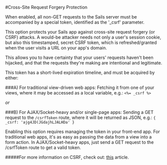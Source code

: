 #Cross-Site Request Forgery Protection

 When enabled, all non-GET requests to the Sails server must be accompanied by a special token, identified as the '_csrf' parameter.

This option protects your Sails app against cross-site request forgery (or CSRF) attacks. A would-be attacker needs not only a user's session cookie, but also this timestamped, secret CSRF token, which is refreshed/granted when the user visits a URL on your app's domain.

This allows you to have certainty that your users' requests haven't been hijacked, and that the requests they're making are intentional and legitimate.
  
This token has a short-lived expiration timeline, and must be acquired by either:

###A)   For traditional view-driven web apps:
Fetching it from one of your views, where it may be accessed as a local variable, e.g.: `<%= _csrf %>`

*or*

###B) For AJAX/Socket-heavy and/or single-page apps: 
Sending a GET request to the `/csrfToken` route, where it will be returned as JSON, e.g.: `{ _csrf: 'ajg4JD(JGdajhLJALHDa' }`




Enabling this option requires managing the token in your front-end app. For traditional web apps, it's as easy as passing the data from a view into a form action. In AJAX/Socket-heavy apps, just send a GET request to the /csrfToken route to get a valid token.

#####For more information on CSRF, check out: [this](http://en.wikipedia.org/wiki/Cross-site_request_forgery) article.
